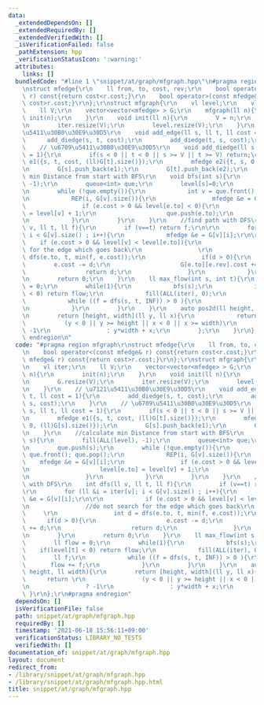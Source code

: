 ```yaml
---
data:
  _extendedDependsOn: []
  _extendedRequiredBy: []
  _extendedVerifiedWith: []
  _isVerificationFailed: false
  _pathExtension: hpp
  _verificationStatusIcon: ':warning:'
  attributes:
    links: []
  bundledCode: "#line 1 \"snippet/at/graph/mfgraph.hpp\"\n#pragma region mfgraph\r\
    \nstruct mfedge{\r\n    ll from, to, cost, rev;\r\n    bool operator<(const mfedge&\
    \ r) const{return cost<r.cost;}\r\n    bool operator>(const mfedge& r) const{return\
    \ cost>r.cost;}\r\n};\r\nstruct mfgraph{\r\n    vl level;\r\n    vl iter;\r\n\
    \    ll V;\r\n    vector<vector<mfedge> > G;\r\n    mfgraph(ll n){\r\n       \
    \ init(n);\r\n    }\r\n    void init(ll n){\r\n        V = n;\r\n        G.resize(V);\r\
    \n        iter.resize(V);\r\n        level.resize(V);\r\n    }\r\n    // \u7121\
    \u5411\u30B0\u30E9\u30D5\r\n    void add_edge(ll s, ll t, ll cost = 1){\r\n  \
    \      add_diedge(s, t, cost);\r\n        add_diedge(t, s, cost);\r\n    }\r\n\
    \    // \u6709\u5411\u30B0\u30E9\u30D5\r\n    void add_diedge(ll s, ll t, ll cost\
    \ = 1){\r\n        if(s < 0 || t < 0 || s >= V || t >= V) return;\r\n        mfedge\
    \ e1({s, t, cost, (ll)G[t].size()});\r\n        mfedge e2({t, s, 0, (ll)G[s].size()});\r\
    \n        G[s].push_back(e1);\r\n        G[t].push_back(e2);\r\n    }\r\n    //calculate\
    \ min Distance from start with BFS\r\n    void bfs(int s){\r\n        fill(ALL(level),\
    \ -1);\r\n        queue<int> que;\r\n        level[s]=0;\r\n        que.push(s);\r\
    \n        while (!que.empty()){\r\n            int v = que.front(); que.pop();\r\
    \n            REP(i, G[v].size()){\r\n                mfedge &e = G[v][i];\r\n\
    \                if (e.cost > 0 && level[e.to] < 0){\r\n                    level[e.to]\
    \ = level[v] + 1;\r\n                    que.push(e.to);\r\n                }\r\
    \n            }\r\n        }\r\n    }\r\n    //find path with DFS\r\n    int dfs(ll\
    \ v, ll t, ll f){\r\n        if (v==t) return f;\r\n\r\n        for (ll &i = iter[v];\
    \ i < G[v].size() ; i++){\r\n            mfedge &e = G[v][i];\r\n\r\n        \
    \    if (e.cost > 0 && level[v] < level[e.to]){\r\n                //do not search\
    \ for the edge which goes back\r\n                \r\n                int d =\
    \ dfs(e.to, t, min(f, e.cost));\r\n                if(d > 0){\r\n            \
    \        e.cost -= d;\r\n                    G[e.to][e.rev].cost += d;\r\n   \
    \                 return d;\r\n                }\r\n            }\r\n        }\r\
    \n        return 0;\r\n    }\r\n    ll max_flow(int s, int t){\r\n        ll flow\
    \ = 0;\r\n        while(1){\r\n            bfs(s);\r\n            if(level[t]\
    \ < 0) return flow;\r\n            fill(ALL(iter), 0);\r\n            ll f;\r\n\
    \            while ((f = dfs(s, t, INF)) > 0 ){\r\n                flow += f;\r\
    \n            }\r\n        }\r\n    }\r\n    auto pos2d(ll height, ll width){\r\
    \n        return [height, width](ll y, ll x){\r\n            return \r\n     \
    \           (y < 0 || y >= height || x < 0 || x >= width)\r\n                ?\
    \ -1\r\n                : y*width + x;\r\n        };\r\n    }\r\n};\r\n#pragma\
    \ endregion\n"
  code: "#pragma region mfgraph\r\nstruct mfedge{\r\n    ll from, to, cost, rev;\r\
    \n    bool operator<(const mfedge& r) const{return cost<r.cost;}\r\n    bool operator>(const\
    \ mfedge& r) const{return cost>r.cost;}\r\n};\r\nstruct mfgraph{\r\n    vl level;\r\
    \n    vl iter;\r\n    ll V;\r\n    vector<vector<mfedge> > G;\r\n    mfgraph(ll\
    \ n){\r\n        init(n);\r\n    }\r\n    void init(ll n){\r\n        V = n;\r\
    \n        G.resize(V);\r\n        iter.resize(V);\r\n        level.resize(V);\r\
    \n    }\r\n    // \u7121\u5411\u30B0\u30E9\u30D5\r\n    void add_edge(ll s, ll\
    \ t, ll cost = 1){\r\n        add_diedge(s, t, cost);\r\n        add_diedge(t,\
    \ s, cost);\r\n    }\r\n    // \u6709\u5411\u30B0\u30E9\u30D5\r\n    void add_diedge(ll\
    \ s, ll t, ll cost = 1){\r\n        if(s < 0 || t < 0 || s >= V || t >= V) return;\r\
    \n        mfedge e1({s, t, cost, (ll)G[t].size()});\r\n        mfedge e2({t, s,\
    \ 0, (ll)G[s].size()});\r\n        G[s].push_back(e1);\r\n        G[t].push_back(e2);\r\
    \n    }\r\n    //calculate min Distance from start with BFS\r\n    void bfs(int\
    \ s){\r\n        fill(ALL(level), -1);\r\n        queue<int> que;\r\n        level[s]=0;\r\
    \n        que.push(s);\r\n        while (!que.empty()){\r\n            int v =\
    \ que.front(); que.pop();\r\n            REP(i, G[v].size()){\r\n            \
    \    mfedge &e = G[v][i];\r\n                if (e.cost > 0 && level[e.to] < 0){\r\
    \n                    level[e.to] = level[v] + 1;\r\n                    que.push(e.to);\r\
    \n                }\r\n            }\r\n        }\r\n    }\r\n    //find path\
    \ with DFS\r\n    int dfs(ll v, ll t, ll f){\r\n        if (v==t) return f;\r\n\
    \r\n        for (ll &i = iter[v]; i < G[v].size() ; i++){\r\n            mfedge\
    \ &e = G[v][i];\r\n\r\n            if (e.cost > 0 && level[v] < level[e.to]){\r\
    \n                //do not search for the edge which goes back\r\n           \
    \     \r\n                int d = dfs(e.to, t, min(f, e.cost));\r\n          \
    \      if(d > 0){\r\n                    e.cost -= d;\r\n                    G[e.to][e.rev].cost\
    \ += d;\r\n                    return d;\r\n                }\r\n            }\r\
    \n        }\r\n        return 0;\r\n    }\r\n    ll max_flow(int s, int t){\r\n\
    \        ll flow = 0;\r\n        while(1){\r\n            bfs(s);\r\n        \
    \    if(level[t] < 0) return flow;\r\n            fill(ALL(iter), 0);\r\n    \
    \        ll f;\r\n            while ((f = dfs(s, t, INF)) > 0 ){\r\n         \
    \       flow += f;\r\n            }\r\n        }\r\n    }\r\n    auto pos2d(ll\
    \ height, ll width){\r\n        return [height, width](ll y, ll x){\r\n      \
    \      return \r\n                (y < 0 || y >= height || x < 0 || x >= width)\r\
    \n                ? -1\r\n                : y*width + x;\r\n        };\r\n   \
    \ }\r\n};\r\n#pragma endregion"
  dependsOn: []
  isVerificationFile: false
  path: snippet/at/graph/mfgraph.hpp
  requiredBy: []
  timestamp: '2021-06-18 15:56:11+09:00'
  verificationStatus: LIBRARY_NO_TESTS
  verifiedWith: []
documentation_of: snippet/at/graph/mfgraph.hpp
layout: document
redirect_from:
- /library/snippet/at/graph/mfgraph.hpp
- /library/snippet/at/graph/mfgraph.hpp.html
title: snippet/at/graph/mfgraph.hpp
---
```

